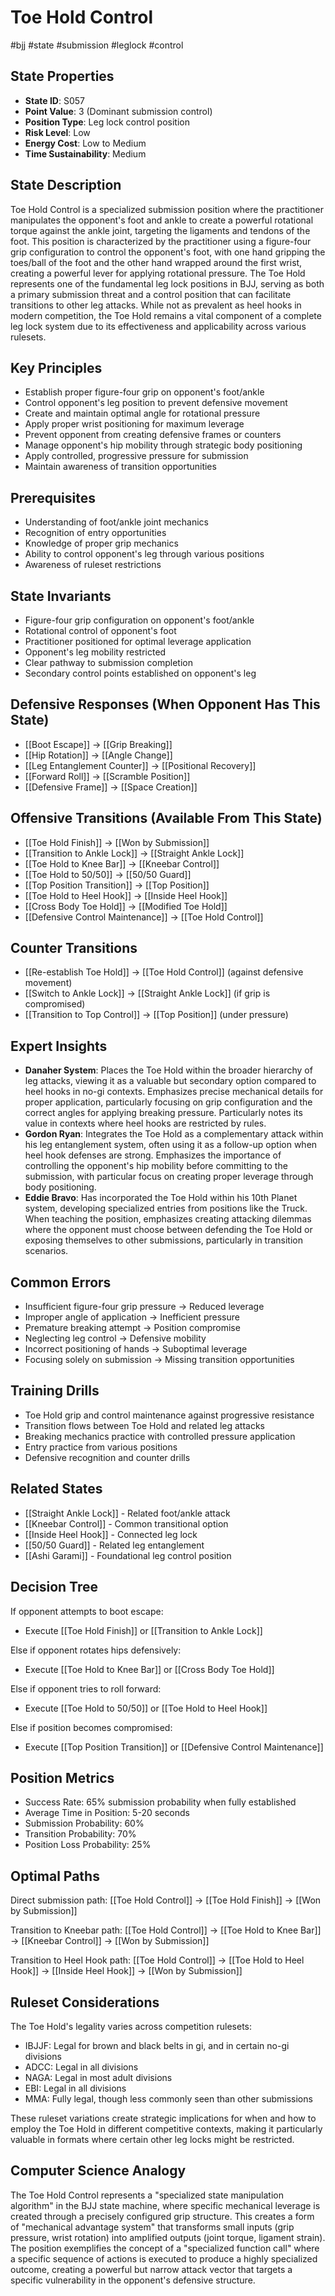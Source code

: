 # Toe Hold Control
#bjj #state #submission #leglock #control

## State Properties
- **State ID**: S057
- **Point Value**: 3 (Dominant submission control)
- **Position Type**: Leg lock control position
- **Risk Level**: Low
- **Energy Cost**: Low to Medium
- **Time Sustainability**: Medium

## State Description
Toe Hold Control is a specialized submission position where the practitioner manipulates the opponent's foot and ankle to create a powerful rotational torque against the ankle joint, targeting the ligaments and tendons of the foot. This position is characterized by the practitioner using a figure-four grip configuration to control the opponent's foot, with one hand gripping the toes/ball of the foot and the other hand wrapped around the first wrist, creating a powerful lever for applying rotational pressure. The Toe Hold represents one of the fundamental leg lock positions in BJJ, serving as both a primary submission threat and a control position that can facilitate transitions to other leg attacks. While not as prevalent as heel hooks in modern competition, the Toe Hold remains a vital component of a complete leg lock system due to its effectiveness and applicability across various rulesets.

## Key Principles
- Establish proper figure-four grip on opponent's foot/ankle
- Control opponent's leg position to prevent defensive movement
- Create and maintain optimal angle for rotational pressure
- Apply proper wrist positioning for maximum leverage
- Prevent opponent from creating defensive frames or counters
- Manage opponent's hip mobility through strategic body positioning
- Apply controlled, progressive pressure for submission
- Maintain awareness of transition opportunities

## Prerequisites
- Understanding of foot/ankle joint mechanics
- Recognition of entry opportunities
- Knowledge of proper grip mechanics
- Ability to control opponent's leg through various positions
- Awareness of ruleset restrictions

## State Invariants
- Figure-four grip configuration on opponent's foot/ankle
- Rotational control of opponent's foot
- Practitioner positioned for optimal leverage application
- Opponent's leg mobility restricted
- Clear pathway to submission completion
- Secondary control points established on opponent's leg

## Defensive Responses (When Opponent Has This State)
- [[Boot Escape]] → [[Grip Breaking]]
- [[Hip Rotation]] → [[Angle Change]]
- [[Leg Entanglement Counter]] → [[Positional Recovery]]
- [[Forward Roll]] → [[Scramble Position]]
- [[Defensive Frame]] → [[Space Creation]]

## Offensive Transitions (Available From This State)
- [[Toe Hold Finish]] → [[Won by Submission]]
- [[Transition to Ankle Lock]] → [[Straight Ankle Lock]]
- [[Toe Hold to Knee Bar]] → [[Kneebar Control]]
- [[Toe Hold to 50/50]] → [[50/50 Guard]]
- [[Top Position Transition]] → [[Top Position]]
- [[Toe Hold to Heel Hook]] → [[Inside Heel Hook]]
- [[Cross Body Toe Hold]] → [[Modified Toe Hold]]
- [[Defensive Control Maintenance]] → [[Toe Hold Control]]

## Counter Transitions
- [[Re-establish Toe Hold]] → [[Toe Hold Control]] (against defensive movement)
- [[Switch to Ankle Lock]] → [[Straight Ankle Lock]] (if grip is compromised)
- [[Transition to Top Control]] → [[Top Position]] (under pressure)

## Expert Insights
- **Danaher System**: Places the Toe Hold within the broader hierarchy of leg attacks, viewing it as a valuable but secondary option compared to heel hooks in no-gi contexts. Emphasizes precise mechanical details for proper application, particularly focusing on grip configuration and the correct angles for applying breaking pressure. Particularly notes its value in contexts where heel hooks are restricted by rules.
- **Gordon Ryan**: Integrates the Toe Hold as a complementary attack within his leg entanglement system, often using it as a follow-up option when heel hook defenses are strong. Emphasizes the importance of controlling the opponent's hip mobility before committing to the submission, with particular focus on creating proper leverage through body positioning.
- **Eddie Bravo**: Has incorporated the Toe Hold within his 10th Planet system, developing specialized entries from positions like the Truck. When teaching the position, emphasizes creating attacking dilemmas where the opponent must choose between defending the Toe Hold or exposing themselves to other submissions, particularly in transition scenarios.

## Common Errors
- Insufficient figure-four grip pressure → Reduced leverage
- Improper angle of application → Inefficient pressure
- Premature breaking attempt → Position compromise
- Neglecting leg control → Defensive mobility
- Incorrect positioning of hands → Suboptimal leverage
- Focusing solely on submission → Missing transition opportunities

## Training Drills
- Toe Hold grip and control maintenance against progressive resistance
- Transition flows between Toe Hold and related leg attacks
- Breaking mechanics practice with controlled pressure application
- Entry practice from various positions
- Defensive recognition and counter drills

## Related States
- [[Straight Ankle Lock]] - Related foot/ankle attack
- [[Kneebar Control]] - Common transitional option
- [[Inside Heel Hook]] - Connected leg lock
- [[50/50 Guard]] - Related leg entanglement
- [[Ashi Garami]] - Foundational leg control position

## Decision Tree
If opponent attempts to boot escape:
- Execute [[Toe Hold Finish]] or [[Transition to Ankle Lock]]

Else if opponent rotates hips defensively:
- Execute [[Toe Hold to Knee Bar]] or [[Cross Body Toe Hold]]

Else if opponent tries to roll forward:
- Execute [[Toe Hold to 50/50]] or [[Toe Hold to Heel Hook]]

Else if position becomes compromised:
- Execute [[Top Position Transition]] or [[Defensive Control Maintenance]]

## Position Metrics
- Success Rate: 65% submission probability when fully established
- Average Time in Position: 5-20 seconds
- Submission Probability: 60%
- Transition Probability: 70%
- Position Loss Probability: 25%

## Optimal Paths
Direct submission path:
[[Toe Hold Control]] → [[Toe Hold Finish]] → [[Won by Submission]]

Transition to Kneebar path:
[[Toe Hold Control]] → [[Toe Hold to Knee Bar]] → [[Kneebar Control]] → [[Won by Submission]]

Transition to Heel Hook path:
[[Toe Hold Control]] → [[Toe Hold to Heel Hook]] → [[Inside Heel Hook]] → [[Won by Submission]]

## Ruleset Considerations
The Toe Hold's legality varies across competition rulesets:
- IBJJF: Legal for brown and black belts in gi, and in certain no-gi divisions
- ADCC: Legal in all divisions
- NAGA: Legal in most adult divisions
- EBI: Legal in all divisions
- MMA: Fully legal, though less commonly seen than other submissions

These ruleset variations create strategic implications for when and how to employ the Toe Hold in different competitive contexts, making it particularly valuable in formats where certain other leg locks might be restricted.

## Computer Science Analogy
The Toe Hold Control represents a "specialized state manipulation algorithm" in the BJJ state machine, where specific mechanical leverage is created through a precisely configured grip structure. This creates a form of "mechanical advantage system" that transforms small inputs (grip pressure, wrist rotation) into amplified outputs (joint torque, ligament strain). The position exemplifies the concept of a "specialized function call" where a specific sequence of actions is executed to produce a highly specialized outcome, creating a powerful but narrow attack vector that targets a specific vulnerability in the opponent's defensive structure.
